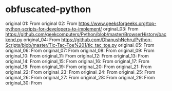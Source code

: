 # obfuscated-python
original 01: From 
original 02: From https://www.geeksforgeeks.org/top-python-scripts-for-developers-to-implement/ 
orginal_03: From https://github.com/geekcomputers/Python/blob/master/BrowserHistory/backend.py 
original_04: From https://github.com/DhanushNehru/Python-Scripts/blob/master/Tic-Tac-Toe%201/tic_tac_toe.py 
original_05: From
original_06: From
original_07: From
original_08: From
original_09: From
original_10: From
original_11: From
original_12: From
original_13: From
original_14: From
original_15: From
original_16: From
original_17: From
original_18: From
original_19: From
original_20: From
original_21: From
original_22: From
original_23: From
original_24: From
original_25: From
original_26: From
original_27: From
original_28: From
original_29: From
original_30: From
